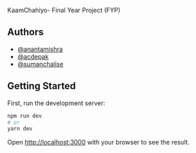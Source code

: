 KaamChahiyo- Final Year Project (FYP)

## Authors

- [@anantamishra](https://github.com/anantamishra)
- [@acdepak](https://github.com/acdepak/)
- [@sumanchalise](https://github.com/sumanchalise)

## Getting Started

First, run the development server:

```bash
npm run dev
# or
yarn dev
```

Open [http://localhost:3000](http://localhost:3000) with your browser to see the result.
